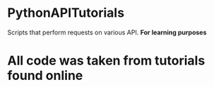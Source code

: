# PythonAPITutorials
Scripts that perform requests on various API. **For learning purposes**

# All code was taken from tutorials found online
